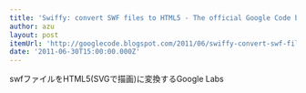```yaml
---
title: 'Swiffy: convert SWF files to HTML5 - The official Google Code blog'
author: azu
layout: post
itemUrl: 'http://googlecode.blogspot.com/2011/06/swiffy-convert-swf-files-to-html5.html'
date: '2011-06-30T15:00:00.000Z'
---
```

swfファイルをHTML5(SVGで描画)に変換するGoogle Labs
